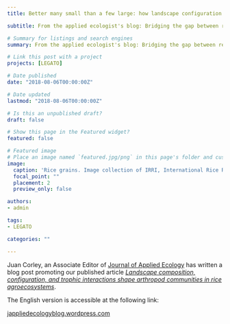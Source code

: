```yaml
---
title: Better many small than a few large: how landscape configuration affects arthropod communities in rice agroecosystems  

subtitle: From the applied ecologist's blog: Bridging the gap between researchers, and practitioners, and policymakers  

# Summary for listings and search engines
summary: From the applied ecologist's blog: Bridging the gap between researchers, and practitioners, and policymakers  

# Link this post with a project
projects: [LEGATO]

# Date published
date: "2018-08-06T00:00:00Z"

# Date updated
lastmod: "2018-08-06T00:00:00Z"

# Is this an unpublished draft?
draft: false

# Show this page in the Featured widget?
featured: false

# Featured image
# Place an image named `featured.jpg/png` in this page's folder and customize its options here.
image:
  caption: 'Rice grains. Image collection of IRRI, International Rice Research Institute'
  focal_point: ""
  placement: 2
  preview_only: false

authors:
- admin

tags:
- LEGATO

categories: ""

---
```


Juan Corley, an Associate Editor of [Journal of Applied Ecology](https://besjournals.onlinelibrary.wiley.com/journal/13652664) has written a blog post promoting our published article [*Landscape composition, configuration, and trophic interactions shape arthropod communities in rice agroecosystems*](https://drive.google.com/open?id=12IQrzhDpbmnT2aNFLtJc9yBn3avBCkJg).

The English version is accessible at the following link: 

[jappliedecologyblog.wordpress.com](https://jappliedecologyblog.wordpress.com/2018/08/07/better-many-small-than-a-few-large-rice-agroecosystems)